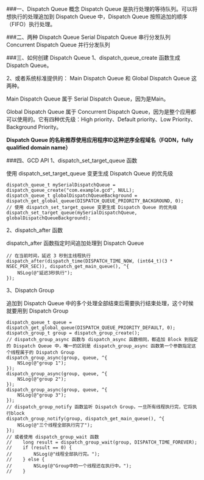 ###一、Dispatch Queue 概念
Dispatch Queue 是执行处理的等待队列。可以将想执行的处理追加到 Dispatch Queue 中，Dispatch Queue 按照追加的顺序（FIFO）执行处理。

###二、两种 Dispatch Queue 
Serial Dispatch Queue 串行分发队列
Concurrent Dispatch Queue 并行分发队列

###三、如何创建 Dispatch Queue
1、dispatch_queue_create 函数生成 Dispatch Queue。

2、或者系统标准提供的：
Main Dispatch Queue 和 Global Dispatch Queue 这两种。

Main Dispatch Queue 属于 Serial Dispatch Queue，因为是Main。

Global Dispatch Queue 属于 Concurrent Dispatch Queue，因为是整个应用都可以使用的。它有四种优先级：High priority、Default priority、Low Priority、Background Priority。

**Dispatch Queue 的名称推荐使用应用程序ID这种逆序全程域名（FQDN，fully qualified domain name）**

###四、GCD API
1、dispatch_set_target_queue 函数

使用 dispatch_set_target_queue 变更生成 Dispatch Queue 的优先级

    dispatch_queue_t mySerialDispatchQueue = dispatch_queue_create("com.example.gcd", NULL);
    dispatch_queue_t globalDispatchQueueBackground = dispatch_get_global_queue(DISPATCH_QUEUE_PRIORITY_BACKGROUND, 0);
    // 使用 dispatch_set_target_queue 变更生成 Dispatch Queue 的优先级
    dispatch_set_target_queue(mySerialDispatchQueue, globalDispatchQueueBackground);

2、dispatch_after 函数

dispatch_after 函数指定时间追加处理到 Dispatch Queue

    // 在当前时间，延迟 3 秒到主线程执行
    dispatch_after(dispatch_time(DISPATCH_TIME_NOW, (int64_t)(3 * NSEC_PER_SEC)), dispatch_get_main_queue(), ^{
        NSLog(@"延迟3秒执行");
    });
3、Dispatch Group 

追加到 Dispatch Queue 中的多个处理全部结束后需要执行结束处理，这个时候就要用到 Dispatch Group

    dispatch_queue_t queue = dispatch_get_global_queue(DISPATCH_QUEUE_PRIORITY_DEFAULT, 0);
    dispatch_group_t group = dispatch_group_create();
    // dispatch_group_async 函数与 dispatch_async 函数相同，都追加 Block 到指定的 Dispatch Queue 中，唯一的区别是 dispatch_group_async 函数第一个参数指定这个线程属于的 Dispatch Group
    dispatch_group_async(group, queue, ^{
        NSLog(@"group 1");
    });
    dispatch_group_async(group, queue, ^{
        NSLog(@"group 2");
    });
    dispatch_group_async(group, queue, ^{
        NSLog(@"group 3");
    });
    // dispatch_group_notify 函数监听 Dispatch Group，一旦所有线程执行完，它将执行block
    dispatch_group_notify(group, dispatch_get_main_queue(), ^{
        NSLog(@"三个线程全部执行完了");
    });
    // 或者使用 dispatch_group_wait 函数
	//    long result = dispatch_group_wait(group, DISPATCH_TIME_FOREVER);
	//    if (result == 0) {
	//        NSLog(@"线程全部执行完。");
	//    } else {
	//        NSLog(@"Group中的一个线程还在执行中。");
	//    }


